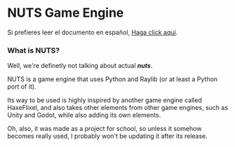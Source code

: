 # NUTS Game Engine

Si prefieres leer el documento en español, [Haga click aquí](/README_Ñ.md).

### What is NUTS?

Well, we're definetly not talking about actual **_nuts_**.

NUTS is a game engine that uses Python and Raylib (or at least a Python port of it).

Its way to be used is highly inspired by another game engine called HaxeFlixel, and also takes other elements from other game engines, such as Unity and Godot, while also adding its own elements.

Oh, also, it was made as a project for school, so unless it somehow becomes really used, I probably won't be updating it after its release.